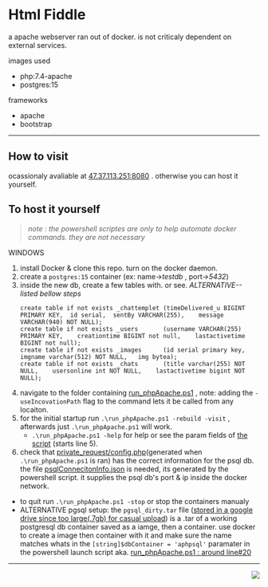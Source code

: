 # Html Fiddle 
a apache webserver ran out of docker. is not criticaly dependent on external services. <br>

images used 
 - php:7.4-apache
 - postgres:15

frameworks
 - apache
 - bootstrap

--- 

## How to visit
ocassionaly avaliable at [47.37.113.251:8080](http://47.37.113.251:8080) . otherwise you can host it yourself.<br>

## To host it yourself 
> *note : the powershell scriptes are only to help automate docker commands. they are not necessary* <br>

WINDOWS
1. install Docker & clone this repo. turn on the docker daemon.
1. create a ```postgres:15``` container (ex: name->_testdb_ , port->_5432_)
1. inside the new db, create a few tables with. or see. *ALTERNATIVE-- listed bellow steps* 
    ```
    create table if not exists _chattemplet (timeDelivered_u BIGINT PRIMARY KEY,  id serial,  sentBy VARCHAR(255),    message VARCHAR(940) NOT NULL);
    create table if not exists _users       (username VARCHAR(255)  PRIMARY KEY,    creationtime BIGINT not null,    lastactivetime BIGINT not null);
    create table if not exists _images      (id serial primary key, imgname varchar(512) NOT NULL,   img bytea);
    create table if not exists _chats       (title varchar(255) NOT NULL,    usersonline int NOT NULL,    lastactivetime bigint NOT NULL);
    ```
1. navigate to the folder containing [run_phpApache.ps1](https://github.com/Gregification/htmlfiddle/blob/main/run_phpApache.ps1) , note: adding the ```-useIncovationPath``` flag to the command lets it be called from any locaiton.
1. for the initial startup run ```.\run_phpApache.ps1 -rebuild -visit``` , afterwards just ```.\run_phpApache.ps1``` will work.
    - ```.\run_phpApache.ps1 -help``` for help or see the param fields of [the script](https://github.com/Gregification/htmlfiddle/blob/main/run_phpApache.ps1) (starts line 5).<br>
1. check that [private_request/config.php](https://github.com/Gregification/htmlfiddle/blob/main/private_request/config.php)(generated when ```.\run_phpApache.ps1``` is ran) has the correct information for the psql db. the file [psqlConnecitonInfo.json](https://github.com/Gregification/htmlfiddle/blob/main/private_request/psqlConnectionInfo.json) is needed, its generated by the powershell script. it supplies the psql db's port & ip inside the docker network.


- to quit run ```.\run_phpApache.ps1 -stop``` or stop the containers manualy
- ALTERNATIVE pgsql setup: the ```pgsql_dirty.tar``` file ([stored in a google drive since too large(.7gb) for casual upload](https://drive.google.com/drive/folders/1m2hxDKJHhBzIbTAJeKPh1kAFdB16_mnZ?usp=sharing)) is a .tar of a working postgresql db container saved as a iamge, then a container. use docker to create a image then container with it and make sure the name matches whats in the ```[string]$dbContainer = 'aphpsql'``` paramater in the powershell launch script aka. [run_phpApache.ps1 : around line#20](https://github.com/Gregification/htmlfiddle/blob/main/run_phpApache.ps1)
---
<!-- ## noteable
- there is no api. its just a bunch of POST calls back and forth. planning to switch over to one eventually -->
<p align="right"><img src="https://raw.githubusercontent.com/Gregification/htmlfiddle/main/htdocs/favicon.ico"></p>
